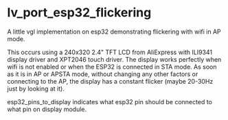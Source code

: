 # lv_port_esp32_flickering

A little vgl implementation on esp32 demonstrating flickering with wifi in AP mode.

This occurs using a 240x320 2.4" TFT LCD from AliExpress with ILI9341 display driver and XPT2046 touch driver.
The display works perfectly when wifi is not enabled or when the ESP32 is connected in STA mode. As soon as it is in AP or APSTA mode, without changing any other factors or connecting to the AP, the display has a constant flicker (maybe 20-30Hz just by looking at it).

esp32_pins_to_display indicates what esp32 pin should be connected to what pin on display module.
